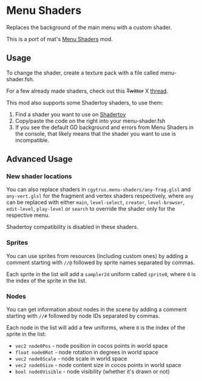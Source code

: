 # Menu Shaders
Replaces the background of the main menu with a custom shader.

This is a port of mat's [Menu Shaders](https://github.com/matcool/small-gd-mods/blob/3e1783c7e281cbbccd53f9c4ceb697d5a6f839dd/src/menu-shaders.cpp) mod.

## Usage
To change the shader, create a texture pack with a file called menu-shader.fsh.

For a few already made shaders, check out this ~~Twitter~~ X [thread](https://twitter.com/mateus44_/status/1412108556921344006?s=20).

This mod also supports some Shadertoy shaders, to use them:
1. Find a shader you want to use on [Shadertoy](https://shadertoy.com)
2. Copy/paste the code on the right into your menu-shader.fsh
3. If you see the default GD background and errors from Menu Shaders in the console, that likely means that the shader you want to use is incompatible.

## Advanced Usage

### New shader locations
You can also replace shaders in `cgytrus.menu-shaders/any-frag.glsl` and `any-vert.glsl`
for the fragment and vertex shaders respectively,
where `any` can be replaced with either `main`, `level-select`, `creator`, `level-browser`,
`edit-level`, `play-level` or `search` to override the shader only for the respective menu.

Shadertoy compatibility is disabled in these shaders.

### Sprites
You can use sprites from resources (including custom ones) by adding a comment starting with `//@`
followed by sprite names separated by commas.

Each sprite in the list will add a `sampler2d` uniform called `sprite0`,
where `0` is the index of the sprite in the list.

### Nodes
You can get information about nodes in the scene by adding a comment starting with `//#`
followed by node IDs separated by commas.

Each node in the list will add a few uniforms, where `0` is the index of the sprite in the list:
- `vec2 node0Pos` - node position in cocos points in world space
- `float node0Rot` - node rotation in degrees in world space
- `vec2 node0Scale` - node scale in world space
- `vec2 node0Size` - node content size in cocos points in world space
- `bool node0Visible` - node visibility (whether it's drawn or not)

